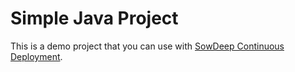 # Simple Java Project
This is a demo project that you can use with [SowDeep  Continuous Deployment](https://buddy.works).
